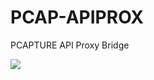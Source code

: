 # PCAP-APIPROX
PCAPTURE API Proxy Bridge

<img src="https://pcapture.com/data/images/pcap_top2.png" />
